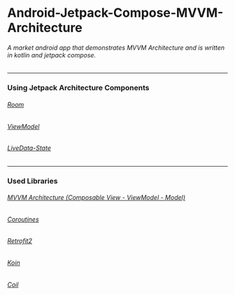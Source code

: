 # Android-Jetpack-Compose-MVVM-Architecture
###### A market android app that demonstrates MVVM Architecture and is written in kotlin and jetpack compose.
---
### Using Jetpack Architecture Components<br />
###### [Room](https://developer.android.com/training/data-storage/room)<br />
###### [ViewModel](https://developer.android.com/reference/android/arch/lifecycle/ViewModel)<br />
###### [LiveData-State](https://dev.to/mahendranv/using-viewmodel-livedata-with-jetpack-compose-31h8)<br />
---
### Used Libraries<br />
###### [MVVM Architecture (Composable View - ViewModel - Model)](https://medium.com/codex/get-started-with-mvvm-in-android-959e7666caa5)<br />
###### [Coroutines](https://kotlinlang.org/docs/coroutines-overview.html)<br />
###### [Retrofit2](https://square.github.io/retrofit/)<br />
###### [Koin](https://github.com/burnoo/cokoin)<br />
###### [Coil](https://coil-kt.github.io/coil/compose/)<br />

